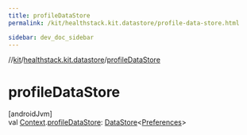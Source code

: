 ```yaml
---
title: profileDataStore
permalink: /kit/healthstack.kit.datastore/profile-data-store.html

sidebar: dev_doc_sidebar
---
```

//[kit](../../index.html)/[healthstack.kit.datastore](index.html)/[profileDataStore](profile-data-store.html)



# profileDataStore



[androidJvm]\
val [Context](https://developer.android.com/reference/kotlin/android/content/Context.html).[profileDataStore](profile-data-store.html): [DataStore](https://developer.android.com/reference/kotlin/androidx/datastore/core/DataStore.html)&lt;[Preferences](https://developer.android.com/reference/kotlin/androidx/datastore/preferences/core/Preferences.html)&gt;




